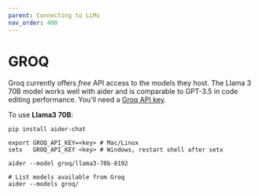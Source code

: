 ```yaml
---
parent: Connecting to LLMs
nav_order: 400
---
```


# GROQ

Groq currently offers *free* API access to the models they host.
The Llama 3 70B model works
well with aider and is comparable to GPT-3.5 in code editing performance.
You'll need a [Groq API key](https://console.groq.com/keys).

To use **Llama3 70B**:

```
pip install aider-chat

export GROQ_API_KEY=<key> # Mac/Linux
setx   GROQ_API_KEY <key> # Windows, restart shell after setx

aider --model groq/llama3-70b-8192

# List models available from Groq
aider --models groq/
```


